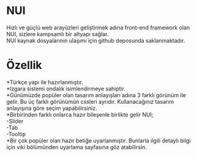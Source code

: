 NUI
===

Hızlı ve güçlü web arayüzleri geliştirmek adına front-end framework olan NUI, sizlere kampsamlı bir altyapı sağlar. 
<br>
NUI kaynak dosyalarının ulaşımı için github deposunda saklanmaktadır. 
<br>

Özellik
===
*Türkçe yapı ile hazırlanmıştır. <br>
*Izgara sistemi ondalık isimlendirmeye sahiptir. <br>
*Günümüzde popüler olan tasarım anlayışları adına 3 farklı görünüm ile gelir. Bu üç farklı görünümün cssleri ayrıdır. Kullanacağınız tasarım anlayışına göre seçim yapabilirsiniz.<br>
*Birbirinden farklı onlarca hazır bileşenle birlikte gelir NUI;<br>
 -Slider<br>
 -Tab<br>
 -Tooltip<br>
*Bir çok popüler olan hazır betiğe uyarlanmıştır. Bunlarla ilgili detaylı bilgi için viki bölümünden uyarlama sayfasına göz atabilirsin.

